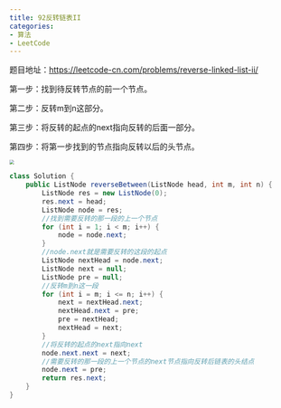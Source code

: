 ```yaml
---
title: 92反转链表II
categories: 
- 算法
- LeetCode
---
```


题目地址：https://leetcode-cn.com/problems/reverse-linked-list-ii/

第一步：找到待反转节点的前一个节点。

第二步：反转m到n这部分。

第三步：将反转的起点的next指向反转的后面一部分。

第四步：将第一步找到的节点指向反转以后的头节点。

<img src="https://xiaoflyfish.oss-cn-beijing.aliyuncs.com/image/20210103192432.png" style="zoom:50%;" />

```java
class Solution {
    public ListNode reverseBetween(ListNode head, int m, int n) {
        ListNode res = new ListNode(0);
        res.next = head;
        ListNode node = res;
        //找到需要反转的那一段的上一个节点
        for (int i = 1; i < m; i++) {
            node = node.next;
        }
        //node.next就是需要反转的这段的起点
        ListNode nextHead = node.next;
        ListNode next = null;
        ListNode pre = null;
        //反转m到n这一段
        for (int i = m; i <= n; i++) {
            next = nextHead.next;
            nextHead.next = pre;
            pre = nextHead;
            nextHead = next;
        }
        //将反转的起点的next指向next
        node.next.next = next;
        //需要反转的那一段的上一个节点的next节点指向反转后链表的头结点
        node.next = pre;
        return res.next;
    }
}
```

